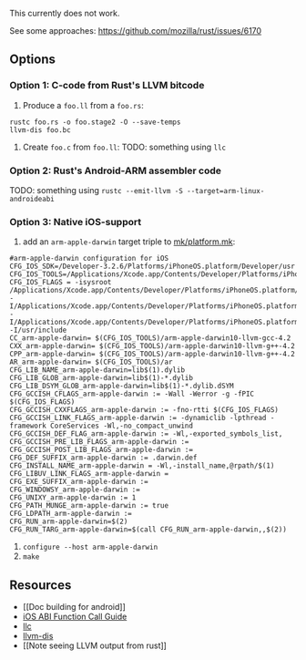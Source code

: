 This currently does not work.

See some approaches: https://github.com/mozilla/rust/issues/6170

## Options

### Option 1: C-code from Rust's LLVM bitcode

1. Produce a `foo.ll` from a `foo.rs`:
```
rustc foo.rs -o foo.stage2 -O --save-temps
llvm-dis foo.bc
```

1. Create `foo.c` from `foo.ll`:
TODO: something using `llc`

### Option 2: Rust's Android-ARM assembler code

TODO: something using `rustc --emit-llvm -S --target=arm-linux-androideabi`

### Option 3: Native iOS-support

1. add an `arm-apple-darwin` target triple to [mk/platform.mk](https://github.com/mozilla/rust/blob/master/mk/platform.mk):
```
#arm-apple-darwin configuration for iOS
CFG_IOS_SDK=/Developer-3.2.6/Platforms/iPhoneOS.platform/Developer/usr
CFG_IOS_TOOLS=/Applications/Xcode.app/Contents/Developer/Platforms/iPhoneOS.platform/Developer/usr/bin
CFG_IOS_FLAGS = -isysroot /Applications/Xcode.app/Contents/Developer/Platforms/iPhoneOS.platform/Developer/SDKs/iPhoneOS5.1.sdk/ -I/Applications/Xcode.app/Contents/Developer/Platforms/iPhoneOS.platform/Developer/SDKs/iPhoneOS6.1.sdk/usr/include -I/Applications/Xcode.app/Contents/Developer/Platforms/iPhoneOS.platform/Developer/SDKs/iPhoneOS6.1.sdk/usr/include/c++/4.2.1 -I/usr/include
CC_arm-apple-darwin= $(CFG_IOS_TOOLS)/arm-apple-darwin10-llvm-gcc-4.2
CXX_arm-apple-darwin= $(CFG_IOS_TOOLS)/arm-apple-darwin10-llvm-g++-4.2
CPP_arm-apple-darwin= $(CFG_IOS_TOOLS)/arm-apple-darwin10-llvm-g++-4.2
AR_arm-apple-darwin= $(CFG_IOS_TOOLS)/ar
CFG_LIB_NAME_arm-apple-darwin=lib$(1).dylib
CFG_LIB_GLOB_arm-apple-darwin=lib$(1)-*.dylib
CFG_LIB_DSYM_GLOB_arm-apple-darwin=lib$(1)-*.dylib.dSYM
CFG_GCCISH_CFLAGS_arm-apple-darwin := -Wall -Werror -g -fPIC $(CFG_IOS_FLAGS)
CFG_GCCISH_CXXFLAGS_arm-apple-darwin := -fno-rtti $(CFG_IOS_FLAGS)
CFG_GCCISH_LINK_FLAGS_arm-apple-darwin := -dynamiclib -lpthread -framework CoreServices -Wl,-no_compact_unwind 
CFG_GCCISH_DEF_FLAG_arm-apple-darwin := -Wl,-exported_symbols_list,
CFG_GCCISH_PRE_LIB_FLAGS_arm-apple-darwin :=
CFG_GCCISH_POST_LIB_FLAGS_arm-apple-darwin :=
CFG_DEF_SUFFIX_arm-apple-darwin := .darwin.def
CFG_INSTALL_NAME_arm-apple-darwin = -Wl,-install_name,@rpath/$(1)
CFG_LIBUV_LINK_FLAGS_arm-apple-darwin =
CFG_EXE_SUFFIX_arm-apple-darwin :=
CFG_WINDOWSY_arm-apple-darwin :=
CFG_UNIXY_arm-apple-darwin := 1
CFG_PATH_MUNGE_arm-apple-darwin := true
CFG_LDPATH_arm-apple-darwin :=
CFG_RUN_arm-apple-darwin=$(2)
CFG_RUN_TARG_arm-apple-darwin=$(call CFG_RUN_arm-apple-darwin,,$(2))
```
1. `configure --host arm-apple-darwin`
1. `make`

## Resources

* [[Doc building for android]]
* [iOS ABI Function Call Guide](https://developer.apple.com/library/ios/documentation/Xcode/Conceptual/iPhoneOSABIReference/Articles/ARMv6FunctionCallingConventions.html)
* [llc](http://llvm.org/docs/CommandGuide/llc.html)
* [llvm-dis](http://llvm.org/docs/CommandGuide/llvm-dis.html)
* [[Note seeing LLVM output from rust]]